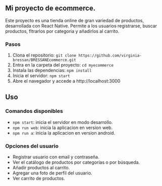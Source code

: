 ##  Mi proyecto de ecommerce.

Este proyecto es una tienda online de gran variedad de productos, desarrollada con React Native. Permite a los usuarios registrarse, buscar productos, fltrarlos por categoria y añadirlos al carrito.

### Pasos

1. Clona el repositorio: `git clone https://github.com/virginia-bressan/BRESSANEcommerce.git`
2. Entra en la carpeta del proyecto: `cd myecommerce`
3. Instala las dependencias: `npm install`
4. Inicia el servidor: `npm start`
5. Abre el navegador y accede a http://localhost:3000

## Uso

### Comandos disponibles

- `npm start`: inicia el servidor en modo desarrollo.
- `npm run web`: inicia la aplicacion en version web.
- `npm run a`: inicia la aplicacion en version android.

### Opciones del usuario

- Registrar usuario con email y contraseña.
- Ver el catálogo de productos por categorías o por búsqueda.
- Añadir productos al carrito.
- Agregar una foto de perfil del usuario.
- Ver carrito de productos.

